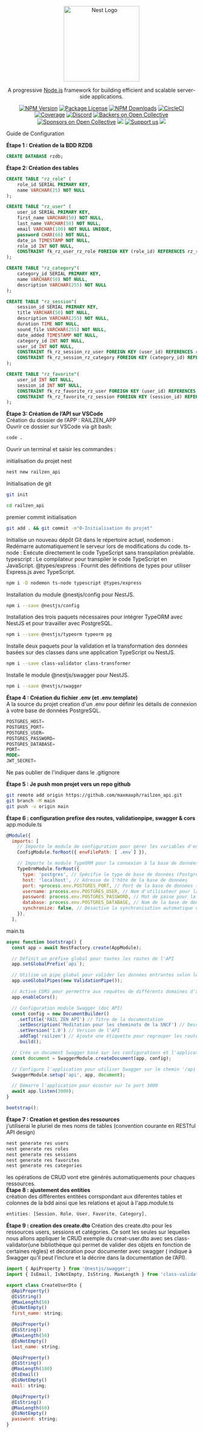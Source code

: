 <p align="center">
  <a href="http://nestjs.com/" target="blank"><img src="https://nestjs.com/img/logo-small.svg" width="200" alt="Nest Logo" /></a>
</p>

[circleci-image]: https://img.shields.io/circleci/build/github/nestjs/nest/master?token=abc123def456
[circleci-url]: https://circleci.com/gh/nestjs/nest

  <p align="center">A progressive <a href="http://nodejs.org" target="_blank">Node.js</a> framework for building efficient and scalable server-side applications.</p>
    <p align="center">
<a href="https://www.npmjs.com/~nestjscore" target="_blank"><img src="https://img.shields.io/npm/v/@nestjs/core.svg" alt="NPM Version" /></a>
<a href="https://www.npmjs.com/~nestjscore" target="_blank"><img src="https://img.shields.io/npm/l/@nestjs/core.svg" alt="Package License" /></a>
<a href="https://www.npmjs.com/~nestjscore" target="_blank"><img src="https://img.shields.io/npm/dm/@nestjs/common.svg" alt="NPM Downloads" /></a>
<a href="https://circleci.com/gh/nestjs/nest" target="_blank"><img src="https://img.shields.io/circleci/build/github/nestjs/nest/master" alt="CircleCI" /></a>
<a href="https://coveralls.io/github/nestjs/nest?branch=master" target="_blank"><img src="https://coveralls.io/repos/github/nestjs/nest/badge.svg?branch=master9" alt="Coverage" /></a>
<a href="https://discord.gg/G7Qnnhy" target="_blank"><img src="https://img.shields.io/badge/discord-online-brightgreen.svg" alt="Discord"/></a>
<a href="https://opencollective.com/nestbacker" target="_blank"><img src="https://opencollective.com/nest/backers/badge.svg" alt="Backers on Open Collective" /></a>
<a href="https://opencollective.com/nestsponsor" target="_blank"><img src="https://opencollective.com/nest/sponsors/badge.svg" alt="Sponsors on Open Collective" /></a>
  <a href="https://paypal.me/kamilmysliwiec" target="_blank"><img src="https://img.shields.io/badge/Donate-PayPal-ff3f59.svg"/></a>
    <a href="https://opencollective.com/nestsponsor"  target="_blank"><img src="https://img.shields.io/badge/Support%20us-Open%20Collective-41B883.svg" alt="Support us"></a>
  <a href="https://twitter.com/nestframework" target="_blank"><img src="https://img.shields.io/twitter/follow/nestframework.svg?style=social&label=Follow"></a>
</p>
  <!--[![Backers on Open Collective](https://opencollective.com/nest/backers/badge.svg)](https://opencollective.com/nestbacker)
  [![Sponsors on Open Collective](https://opencollective.com/nest/sponsors/badge.svg)](https://opencollective.com/nestsponsor)-->

Guide de Configuration

**Étape 1 : Création de la BDD RZDB**

```sql
CREATE DATABASE rzdb;
```

**Étape 2: Création des tables**

```sql
CREATE TABLE "rz_role" (
    role_id SERIAL PRIMARY KEY,
    name VARCHAR(25) NOT NULL
);

CREATE TABLE "rz_user" (
    user_id SERIAL PRIMARY KEY,
    first_name VARCHAR(50) NOT NULL,
    last_name VARCHAR(50) NOT NULL,
    email VARCHAR(100) NOT NULL UNIQUE,
    password CHAR(60) NOT NULL,
    date_in TIMESTAMP NOT NULL,
    role_id INT NOT NULL,
    CONSTRAINT fk_rz_user_rz_role FOREIGN KEY (role_id) REFERENCES rz_role(role_id)
);

CREATE TABLE "rz_category"(
    category_id SERIAL PRIMARY KEY,
    name VARCHAR(50) NOT NULL,
    description VARCHAR(255) NOT NULL
);

CREATE TABLE "rz_session"(
    session_id SERIAL PRIMARY KEY,
    title VARCHAR(50) NOT NULL,
    description VARCHAR(255) NOT NULL,
    duration TIME NOT NULL,
    sound_file VARCHAR(255) NOT NULL,
    date_added TIMESTAMP NOT NULL,
    category_id INT NOT NULL,
    user_id INT NOT NULL,
    CONSTRAINT fk_rz_session_rz_user FOREIGN KEY (user_id) REFERENCES rz_user(user_id),
    CONSTRAINT fk_rz_session_rz_category FOREIGN KEY (category_id) REFERENCES rz_category(category_id)
);

CREATE TABLE "rz_favorite"(
    user_id INT NOT NULL,
    session_id INT NOT NULL,
    CONSTRAINT fk_rz_favorite_rz_user FOREIGN KEY (user_id) REFERENCES rz_user(user_id) ON DELETE CASCADE,
    CONSTRAINT fk_rz_favorite_rz_session FOREIGN KEY (session_id) REFERENCES rz_session(session_id)
);
```

**Étape 3: Création de l’API sur VSCode**  
Création du dossier de l’APP : RAILZEN_APP  
Ouvrir ce dossier sur VSCode via git bash:

```bash
code .
```

Ouvrir un terminal et saisir les commandes :

initialisation du projet nest

```bash
nest new railzen_api
```

Initialisation de git

```bash
git init
```

```bash
cd railzen_api
```

premier commit initialisation

```bash
git add . && git commit -m"0-Initialisation du projet"
```

Initialise un nouveau dépôt Git dans le répertoire actuel,
nodemon : Redémarre automatiquement le serveur lors de modifications du code.
ts-node : Exécute directement le code TypeScript sans transpilation préalable.
typescript : Le compilateur pour transpiler le code TypeScript en JavaScript.
@types/express : Fournit des définitions de types pour utiliser Express.js avec TypeScript.

```bash
npm i -D nodemon ts-node typescript @types/express
```

Installation du module @nestjs/config pour NestJS.

```bash
npm i --save @nestjs/config
```

Installation des trois paquets nécessaires pour intégrer TypeORM avec NestJS et pour travailler avec PostgreSQL.

```bash
npm i --save @nestjs/typeorm typeorm pg
```

Installe deux paquets pour la validation et la transformation des données basées sur des classes dans une application TypeScript ou NestJS.

```bash
npm i --save class-validator class-transformer
```

Installe le module @nestjs/swagger pour NestJS.

```bash
npm i --save @nestjs/swagger
```

**Étape 4 : Création du fichier .env (et .env.template)**  
A la source du projet creation d'un .env pour définir les détails de connexion à votre base de données PostgreSQL.

```sql
POSTGRES_HOST=
POSTGRES_PORT=
POSTGRES_USER=
POSTGRES_PASSWORD=
POSTGRES_DATABASE=
PORT=
MODE=
JWT_SECRET=
```

Ne pas oublier de l'indiquer dans le .gitignore

**Étape 5 : Je push mon projet vers un repo github**

```bash
git remote add origin https://github.com/maxmaxph/railzen_api.git
git branch -M main
git push -u origin main
```

**Étape 6 : configuration prefixe des routes, validationpipe, swagger & cors**  
app.module.ts

```javascript
@Module({
  imports: [
    // Importe le module de configuration pour gérer les variables d'environnement
    ConfigModule.forRoot({ envFilePath: [`.env`] }),

    // Importe le module TypeORM pour la connexion à la base de données
    TypeOrmModule.forRoot({
      type: 'postgres', // Spécifie le type de base de données (PostgreSQL)
      host: 'localhost', // Adresse de l'hôte de la base de données
      port: +process.env.POSTGRES_PORT, // Port de la base de données (converti en nombre)
      username: process.env.POSTGRES_USER, // Nom d'utilisateur pour la connexion à la base de données
      password: process.env.POSTGRES_PASSWORD, // Mot de passe pour la connexion à la base de données
      database: process.env.POSTGRES_DATABASE, // Nom de la base de données
      synchronize: false, // Désactive la synchronisation automatique du schéma de la base de données
    }),
  ],
```

main.ts

```javascript
async function bootstrap() {
  const app = await NestFactory.create(AppModule);

  // Définit un préfixe global pour toutes les routes de l'API
  app.setGlobalPrefix(`api`);

  // Utilise un pipe global pour valider les données entrantes selon les décorateurs de classe DTO
  app.useGlobalPipes(new ValidationPipe());

  // Active CORS pour permettre aux requêtes de différents domaines d'accéder à l'API
  app.enableCors();

  // Configuration module Swagger (doc API)
  const config = new DocumentBuilder()
    .setTitle('RAIL ZEN API') // Titre de la documentation
    .setDescription('Meditation pour les cheminots de la SNCF') // Description de l'API
    .setVersion('1.0') // Version de l'API
    .addTag('railzen') // Ajoute une étiquette pour regrouper les routes/endpoints
    .build();

  // Crée un document Swagger basé sur les configurations et l'application NestJS
  const document = SwaggerModule.createDocument(app, config);

  // Configure l'application pour utiliser Swagger sur le chemin '/api'
  SwaggerModule.setup('api', app, document);

  // Démarre l'application pour écouter sur le port 3000
  await app.listen(3000);
}

bootstrap();
```

**Étape 7 : Creation et gestion des ressources**  
j'utiliserai le pluriel de mes noms de tables (convention courante en RESTful API design)

```bash
nest generate res users
nest generate res roles
nest generate res sessions
nest generate res favorites
nest generate res categories
```

les opérations de CRUD vont etre générés automatiquements pour chaques ressources.  
**Étape 8 : ajustement des entities**  
 création des différentes entitées corrspondant aux diferentes tables et colonnes de la bdd ainsi que les relations et ajout à l'app.module.ts

```javascript
entities: [Session, Role, User, Favorite, Category],
```

**Étape 9 : creation des create.dto**
Création des create.dto pour les ressources users, sessions et catégories. Ce sont les seules sur lequelles nous allons appliquer le CRUD
exemple du creat-user.dto avec ses class-validator(une bibliothèque qui permet de valider des objets en fonction de certaines règles) et decoration pour documenter avec swagger ( indique à Swagger qu’il peut l’inclure et la décrire dans la documentation de l’API).
```javascript
import { ApiProperty } from '@nestjs/swagger';
import { IsEmail, IsNotEmpty, IsString, MaxLength } from 'class-validator';

export class CreateUserDto {
  @ApiProperty()
  @IsString()
  @MaxLength(50)
  @IsNotEmpty()
  first_name: string;

  @ApiProperty()
  @IsString()
  @MaxLength(50)
  @IsNotEmpty()
  last_name: string;

  @ApiProperty()
  @IsString()
  @MaxLength(100)
  @IsEmail()
  @IsNotEmpty()
  mail: string;

  @ApiProperty()
  @IsString()
  @MaxLength(60)
  @IsNotEmpty()
  password: string;
}
``` 